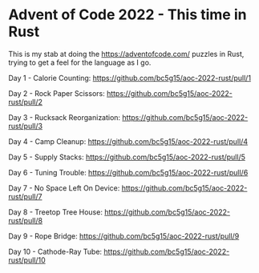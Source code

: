# Advent of Code 2022 - This time in Rust

This is my stab at doing the https://adventofcode.com/ puzzles in Rust, trying to get a feel for the language as I go. 

Day 1 - Calorie Counting: https://github.com/bc5g15/aoc-2022-rust/pull/1

Day 2 - Rock Paper Scissors: https://github.com/bc5g15/aoc-2022-rust/pull/2

Day 3 - Rucksack Reorganization: https://github.com/bc5g15/aoc-2022-rust/pull/3

Day 4 - Camp Cleanup: https://github.com/bc5g15/aoc-2022-rust/pull/4

Day 5 - Supply Stacks: https://github.com/bc5g15/aoc-2022-rust/pull/5

Day 6 - Tuning Trouble: https://github.com/bc5g15/aoc-2022-rust/pull/6

Day 7 - No Space Left On Device: https://github.com/bc5g15/aoc-2022-rust/pull/7

Day 8 - Treetop Tree House: https://github.com/bc5g15/aoc-2022-rust/pull/8

Day 9 - Rope Bridge: https://github.com/bc5g15/aoc-2022-rust/pull/9

Day 10 - Cathode-Ray Tube: https://github.com/bc5g15/aoc-2022-rust/pull/10
